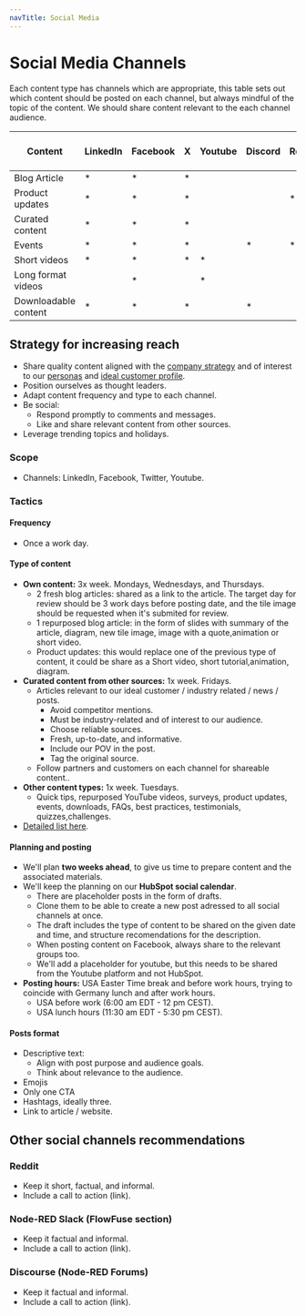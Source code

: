 ```yaml
---
navTitle: Social Media
---
```


# Social Media Channels

Each content type has channels which are appropriate, this table sets out which content should be posted on each channel, but always mindful of the topic of the content. We should share content relevant to the each channel audience.

|Content              |LinkedIn |Facebook |X        |Youtube  |Discord |Reddit |Node-RED Slack|Node-RED Discourse|
|---                  |---      |---      |---      |---      |---     |---    |---           |---               |
|Blog Article         |*        |*        |*        |         |        |       |              |                  |
|Product updates      |*        |*        |*        |         |        |*      |*             |*                 |
|Curated content      |*        |*        |*        |         |        |       |              |                  |
|Events               |*        |*        |*        |         |*       |*      |*             |*                 |
|Short videos         |*        |*        |*        |*        |        |       |              |                  |
|Long format videos   |         |*        |         |*        |        |       |              |                  |
|Downloadable content |*        |*        |*        |         |*       |       |*             |                  |

## Strategy for increasing reach

- Share quality content aligned with the [company strategy](/handbook/company/strategy/) and of interest to our [personas](/handbook/product/personas/#personas) and [ideal customer profile](https://docs.google.com/document/d/1krMIUJvosw8xUQog_iq_FEvI9R5WEo9ZyWUCdTb9XnQ/edit#heading=h.3rr2wuny55dl). 
- Position ourselves as thought leaders.
- Adapt content frequency and type to each channel.
- Be social:
    - Respond promptly to comments and messages.
    - Like and share relevant content from other sources.
- Leverage trending topics and holidays.

### Scope

- Channels: LinkedIn, Facebook, Twitter, Youtube.

### Tactics

#### Frequency

- Once a work day.

#### Type of content

- **Own content:** 3x week. Mondays, Wednesdays, and Thursdays.
    - 2 fresh blog articles: shared as a link to the article. The target day for review should be 3 work days before posting date, and the tile image should be requested when it's submited for review.
    - 1 repurposed blog article: in the form of slides with summary of the article, diagram, new tile image, image with a quote,animation or short video.
    - Product updates: this would replace one of the previous type of content, it could be share as a Short video, short tutorial,animation, diagram.
- **Curated content from other sources:** 1x week. Fridays.
    - Articles relevant to our ideal customer / industry related / news / posts.
        - Avoid competitor mentions.
        - Must be industry-related and of interest to our audience.
        - Choose reliable sources.
        - Fresh, up-to-date, and informative.
        - Include our POV in the post.
        - Tag the original source.
    - Follow partners and customers on each channel for shareable content..
- **Other content types:** 1x week. Tuesdays.
    - Quick tips, repurposed YouTube videos, surveys, product updates, events, downloads, FAQs, best practices, testimonials, quizzes,challenges.
- [Detailed list here](https://docs.google.com/spreadsheets/d/1Ifz6f7D_ZxCxJkAS9LbdvdnEAae0tGFEqkGVHcnn2TU/edit?usp=sharing).

#### Planning and posting

- We'll plan **two weeks ahead**, to give us time to prepare content and the associated materials.
- We'll keep the planning on our **HubSpot social calendar**.
    - There are placeholder posts in the form of drafts.
    - Clone them to be able to create a new post adressed to all social channels at once.
    - The draft includes the type of content to be shared on the given date and time, and structure recomendations for the description.
    - When posting content on Facebook, always share to the relevant groups too.
    - We'll add a placeholder for youtube, but this needs to be shared from the Youtube platform and not HubSpot.
- **Posting hours:** USA Easter Time break and before work hours, trying to coincide with Germany lunch and after work hours.
    - USA before work (6:00 am EDT - 12 pm CEST).
    - USA lunch hours (11:30 am EDT -  5:30 pm CEST).

#### Posts format

- Descriptive text: 
    - Align with post purpose and audience goals.
    - Think about relevance to the audience.
- Emojis
- Only one CTA
- Hashtags, ideally three.
- Link to article / website.


## Other social channels recommendations 

### Reddit

- Keep it short, factual, and informal.
- Include a call to action (link).

### Node-RED Slack (FlowFuse section)

- Keep it factual and informal.
- Include a call to action (link).

### Discourse (Node-RED Forums)

- Keep it factual and informal.
- Include a call to action (link).
